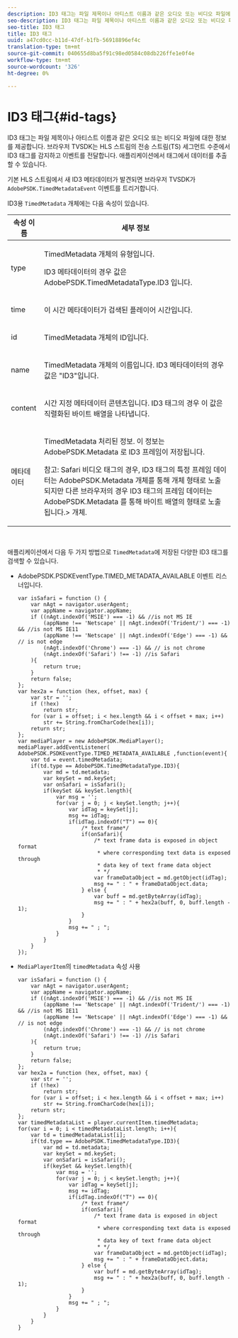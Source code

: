 ```yaml
---
description: ID3 태그는 파일 제목이나 아티스트 이름과 같은 오디오 또는 비디오 파일에 대한 정보를 제공합니다. 브라우저 TVSDK는 HLS 스트림의 전송 스트림(TS) 세그먼트 수준에서 ID3 태그를 감지하고 이벤트를 전달합니다. 애플리케이션에서 태그에서 데이터를 추출할 수 있습니다.
seo-description: ID3 태그는 파일 제목이나 아티스트 이름과 같은 오디오 또는 비디오 파일에 대한 정보를 제공합니다. 브라우저 TVSDK는 HLS 스트림의 전송 스트림(TS) 세그먼트 수준에서 ID3 태그를 감지하고 이벤트를 전달합니다. 애플리케이션에서 태그에서 데이터를 추출할 수 있습니다.
seo-title: ID3 태그
title: ID3 태그
uuid: a47cd0cc-b11d-47df-b1fb-56918896ef4c
translation-type: tm+mt
source-git-commit: 040655d8ba5f91c98ed0584c08db226ffe1e0f4e
workflow-type: tm+mt
source-wordcount: '326'
ht-degree: 0%

---
```



# ID3 태그{#id-tags}

ID3 태그는 파일 제목이나 아티스트 이름과 같은 오디오 또는 비디오 파일에 대한 정보를 제공합니다. 브라우저 TVSDK는 HLS 스트림의 전송 스트림(TS) 세그먼트 수준에서 ID3 태그를 감지하고 이벤트를 전달합니다. 애플리케이션에서 태그에서 데이터를 추출할 수 있습니다.

기본 HLS 스트림에서 새 ID3 메타데이터가 발견되면 브라우저 TVSDK가 `AdobePSDK.TimedMetadataEvent` 이벤트를 트리거합니다.

ID3용 `TimedMetadata` 개체에는 다음 속성이 있습니다.

<table id="table_6C61886187FB44B4B9821E4B00200018"> 
 <thead> 
  <tr> 
   <th colname="col1" class="entry"> 속성 이름 </th> 
   <th colname="col2" class="entry"> 세부 정보 </th> 
  </tr> 
 </thead>
 <tbody> 
  <tr> 
   <td colname="col1"> <p> <span class="codeph"> type  </span> </p> </td> 
   <td colname="col2"> <p><span class="codeph"> TimedMetadata </span> 개체의 유형입니다. </p> <p>ID3 메타데이터의 경우 값은 <span class="codeph"> AdobePSDK.TimedMetadataType.ID3 </span>입니다. </p> </td> 
  </tr> 
  <tr> 
   <td colname="col1"> <p> <span class="codeph"> time  </span> </p> </td> 
   <td colname="col2"> <p> 이 시간 메타데이터가 검색된 플레이어 시간입니다. </p> </td> 
  </tr> 
  <tr> 
   <td colname="col1"> <p> <span class="codeph"> id  </span> </p> </td> 
   <td colname="col2"> <p><span class="codeph"> TimedMetadata </span> 개체의 ID입니다. </p> </td> 
  </tr> 
  <tr> 
   <td colname="col1"> <p> <span class="codeph"> name  </span> </p> </td> 
   <td colname="col2"> <p><span class="codeph"> TimedMetadata </span> 개체의 이름입니다. ID3 메타데이터의 경우 값은 "ID3"입니다. </p> </td> 
  </tr> 
  <tr> 
   <td colname="col1"> <p> <span class="codeph"> content  </span> </p> </td> 
   <td colname="col2"> <p>시간 지정 메타데이터 콘텐츠입니다. ID3 태그의 경우 이 값은 직렬화된 바이트 배열을 나타냅니다. </p> </td> 
  </tr> 
  <tr> 
   <td colname="col1"> <p> <span class="codeph"> 메타데이터  </span> </p> </td> 
   <td colname="col2"> <p> <span class="codeph"> TimedMetadata  </span> 처리된 정보. 이 정보는  <span class="codeph"> AdobePSDK.Metadata </span> 로 ID3 프레임이 저장됩니다. </p> <p> <p>참고: Safari <span class="codeph"> 비디오 </span> 태그의 경우, ID3 태그의 특정 프레임 데이터는 <span class="codeph"> AdobePSDK.Metadata </span> 개체를 통해 개체 형태로 노출되지만 다른 브라우저의 경우 ID3 태그의 프레임 데이터는 <span class="codeph"> AdobePSDK.Metadata </span>를 통해 바이트 배열의 형태로 노출됩니다.&gt; 개체. </p> </p> </td> 
  </tr> 
 </tbody> 
</table>

&#x200B;

애플리케이션에서 다음 두 가지 방법으로 `TimedMetadata`에 저장된 다양한 ID3 태그를 검색할 수 있습니다.

* AdobePSDK.PSDKEventType.TIMED_METADATA_AVAILABLE 이벤트 리스너입니다.

   ```
   var isSafari = function () { 
       var nAgt = navigator.userAgent; 
       var appName = navigator.appName; 
       if ((nAgt.indexOf('MSIE') === -1) && //is not MS IE 
           (appName !== 'Netscape' || nAgt.indexOf('Trident/') === -1) && //is not MS IE11 
           (appName !== 'Netscape' || nAgt.indexOf('Edge') === -1) && // is not edge 
           (nAgt.indexOf('Chrome') === -1) && // is not chrome 
           (nAgt.indexOf('Safari') !== -1) //is Safari 
       ){ 
           return true; 
       } 
       return false; 
   }; 
   var hex2a = function (hex, offset, max) { 
       var str = ''; 
       if (!hex) 
           return str; 
       for (var i = offset; i < hex.length && i < offset + max; i++) 
           str += String.fromCharCode(hex[i]); 
       return str; 
   }; 
   var mediaPlayer = new AdobePSDK.MediaPlayer(); 
   mediaPlayer.addEventListener( AdobePSDK.PSDKEventType.TIMED_METADATA_AVAILABLE ,function(event){ 
       var td = event.timedMetadata; 
       if(td.type == AdobePSDK.TimedMetadataType.ID3){ 
           var md = td.metadata; 
           var keySet = md.keySet; 
           var onSafari = isSafari(); 
           if(keySet && keySet.length){ 
               var msg = ''; 
               for(var j = 0; j < keySet.length; j++){ 
                   var idTag = keySet[j]; 
                   msg += idTag; 
                   if(idTag.indexOf("T") == 0){ 
                       /* text frame*/ 
                       if(onSafari){ 
                           /* text frame data is exposed in object format 
                            * where corresponding text data is exposed through 
                            * data key of text frame data object 
                            * */ 
                           var frameDataObject = md.getObject(idTag); 
                           msg += " : " + frameDataObject.data; 
                       } else { 
                           var buff = md.getByteArray(idTag); 
                           msg += " : " + hex2a(buff, 0, buff.length - 1); 
                       } 
                   } 
                   msg += " ; "; 
               } 
           } 
       } 
   }); 
   ```

* `MediaPlayerItem`의 `timedMetadata` 속성 사용

   ```
   var isSafari = function () { 
       var nAgt = navigator.userAgent; 
       var appName = navigator.appName; 
       if ((nAgt.indexOf('MSIE') === -1) && //is not MS IE 
           (appName !== 'Netscape' || nAgt.indexOf('Trident/') === -1) && //is not MS IE11 
           (appName !== 'Netscape' || nAgt.indexOf('Edge') === -1) && // is not edge 
           (nAgt.indexOf('Chrome') === -1) && // is not chrome 
           (nAgt.indexOf('Safari') !== -1) //is Safari 
       ){ 
           return true; 
       } 
       return false; 
   }; 
   var hex2a = function (hex, offset, max) { 
       var str = ''; 
       if (!hex) 
           return str; 
       for (var i = offset; i < hex.length && i < offset + max; i++) 
           str += String.fromCharCode(hex[i]); 
       return str; 
   }; 
   var timedMetadataList = player.currentItem.timedMetadata; 
   for(var i = 0; i < timedMetadataList.length; i++){ 
       var td = timedMetadataList[i]; 
       if(td.type == AdobePSDK.TimedMetadataType.ID3){ 
           var md = td.metadata; 
           var keySet = md.keySet; 
           var onSafari = isSafari(); 
           if(keySet && keySet.length){ 
               var msg = ''; 
               for(var j = 0; j < keySet.length; j++){ 
                   var idTag = keySet[j]; 
                   msg += idTag; 
                   if(idTag.indexOf("T") == 0){ 
                       /* text frame*/ 
                       if(onSafari){ 
                           /* text frame data is exposed in object format 
                            * where corresponding text data is exposed through 
                            * data key of text frame data object 
                            * */ 
                           var frameDataObject = md.getObject(idTag); 
                           msg += " : " + frameDataObject.data; 
                       } else { 
                           var buff = md.getByteArray(idTag); 
                           msg += " : " + hex2a(buff, 0, buff.length - 1); 
                       } 
                   } 
                   msg += " ; "; 
               } 
           } 
       } 
   } 
   ```


